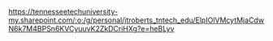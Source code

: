 https://tennesseetechuniversity-my.sharepoint.com/:o:/g/personal/jtroberts_tntech_edu/ElpIOlVMcytMjaCdwN6k7M4BPSn6KVCyuuvK2ZkDCriHXg?e=heBLyv
